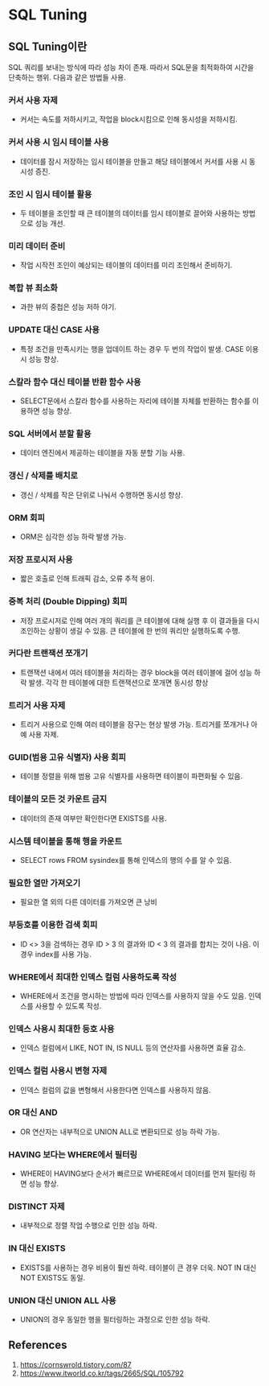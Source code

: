 # SQL Tuning

## SQL Tuning이란

SQL 쿼리를 보내는 방식에 따라 성능 차이 존재. 따라서 SQL문을 최적화하여 시간을 단축하는 행위. 다음과 같은 방법들 사용.

### 커서 사용 자제

- 커서는 속도를 저하시키고, 작업을 block시킴으로 인해 동시성을 저하시킴.

### 커서 사용 시 임시 테이블 사용

- 데이터를 잠시 저장하는 임시 테이블을 만들고 해당 테이블에서 커서를 사용 시 동시성 증진.

### 조인 시 임시 테이블 활용

- 두 테이블을 조인할 때 큰 테이블의 데이터를 임시 테이블로 끌어와 사용하는 방법으로 성능 개선.

### 미리 데이터 준비

- 작업 시작전 조인이 예상되는 테이블의 데이터를 미리 조인해서 준비하기.

### 복합 뷰 최소화

- 과한 뷰의 중첩은 성능 저하 야기.

### UPDATE 대신 CASE 사용

- 특정 조건을 만족시키는 행을 업데이트 하는 경우 두 번의 작업이 발생. CASE 이용시 성능 향상.

### 스칼라 함수 대신 테이블 반환 함수 사용

- SELECT문에서 스칼라 함수를 사용하는 자리에 테이블 자체를 반환하는 함수를 이용하면 성능 향상.

### SQL 서버에서 분할 활용

- 데이터 엔진에서 제공하는 테이블을 자동 분할 기능 사용.

### 갱신 / 삭제를 배치로

- 갱신 / 삭제를 작은 단위로 나눠서 수행하면 동시성 향상.

### ORM 회피

- ORM은 심각한 성능 하락 발생 가능.

### 저장 프로시저 사용

- 짧은 호출로 인해 트래픽 감소, 오류 추적 용이.

### 중복 처리 (Double Dipping) 회피

- 저장 프로시저로 인해 여러 개의 쿼리를 큰 테이블에 대해 실행 후 이 결과들을 다시 조인하는 상황이 생길 수 있음. 큰 테이블에 한 번의 쿼리만 실행하도록 수행.

### 커다란 트랜잭션 쪼개기

- 트랜잭션 내에서 여러 테이블을 처리하는 경우 block을 여러 테이블에 걸어 성능 하락 발생. 각각 한 테이블에 대한 트랜잭션으로 쪼개면 동시성 향상

### 트리거 사용 자제

- 트리거 사용으로 인해 여러 테이블을 잠구는 현상 발생 가능. 트리거를 쪼개거나 아예 사용 자제.

### GUID(범용 고유 식별자) 사용 회피

- 테이블 정렬을 위해 범용 고유 식별자를 사용하면 테이블이 파편화될 수 있음.

### 테이블의 모든 것 카운트 금지

- 데이터의 존재 여부만 확인한다면 EXISTS를 사용.

### 시스템 테이블을 통해 행을 카운트

- SELECT rows FROM sysindex를 통해 인덱스의 행의 수를 알 수 있음.

### 필요한 열만 가져오기

- 필요한 열 외의 다른 데이터를 가져오면 큰 낭비

### 부등호를 이용한 검색 회피

- ID <> 3을 검색하는 경우 ID > 3 의 결과와 ID < 3 의 결과를 합치는 것이 나음. 이 경우 index를 사용 가능.

### WHERE에서 최대한 인덱스 컬럼 사용하도록 작성

- WHERE에서 조건을 명시하는 방법에 따라 인덱스를 사용하지 않을 수도 있음. 인덱스를 사용할 수 있도록 작성.

### 인덱스 사용시 최대한 등호 사용

- 인덱스 컬럼에서 LIKE, NOT IN, IS NULL 등의 연산자를 사용하면 효율 감소.

### 인덱스 컬럼 사용시 변형 자제

- 인덱스 컬럼의 값을 변형해서 사용한다면 인덱스를 사용하지 않음.

### OR 대신 AND

- OR 연산자는 내부적으로 UNION ALL로 변환되므로 성능 하락 가능.

### HAVING 보다는 WHERE에서 필터링

- WHERE이 HAVING보다 순서가 빠르므로 WHERE에서 데이터를 먼저 필터링 하면 성능 향상.

### DISTINCT 자제

- 내부적으로 정렬 작업 수행으로 인한 성능 하락.

### IN 대신 EXISTS

- EXISTS를 사용하는 경우 비용이 훨씬 하락. 테이블이 큰 경우 더욱. NOT IN 대신 NOT EXISTS도 동일.

### UNION 대신 UNION ALL 사용

- UNION의 경우 동일한 행을 필터링하는 과정으로 인한 성능 하락.

## References

1. https://cornswrold.tistory.com/87
2. https://www.itworld.co.kr/tags/2665/SQL/105792

